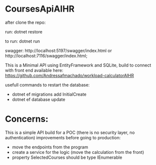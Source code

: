 # CoursesApiAIHR

after clone the repo:

run: dotnet restore

to run: dotnet run

swagger: http://localhost:5197/swagger/index.html or http://localhost:7116/swagger/index.html;

This is a Minimal API using EntityFramework and SQLite,
build to connect with front end available here: https://github.com/Andressafmachado/workload-calculatorAIHR




usefull commands to restart the database:
- dotnet ef migrations add InitialCreate
- dotnet ef database update


# Concerns:
This is a simple API build for a POC (there is no security layer, no authentication)
improvements before going to production:

- move the endpoints from the program
- create a service for the logic (move the calculation from the front)
- property SelectedCourses should be type IEnumerable<Course>
  


